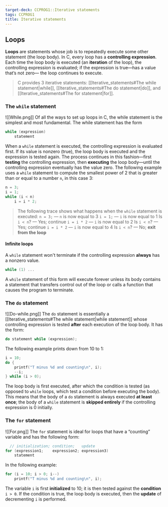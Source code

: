```yaml
---
target-deck: CCPROG1::Iterative statements
tags: CCPROG1
title: Iterative statements
---
```


## Loops

**Loops** are statements  whose job is to repeatedly execute some other statement (the loop body). In C, every loop has a **controlling expression**. Each time the loop body is executed (an **iteration** of the loop), the controlling expression is evaluated; if the expression is true—has a value that’s not zero— the loop continues to execute.
> C provides 3 iterative statements: [[Iterative_statements#The while statement|while]], [[Iterative_statements#The do statement|do]], and [[Iterative_statements#The for statement|for]].
<!--ID: 1701570318029-->

### The `while` statement

![[While.png]]
Of all the ways to set up loops in C, the while statement is the simplest and most fundamental. The while statement has the form
```c
while (expression)
	statement
```
When a `while` statement is executed, the controlling expression is evaluated first. If its value is nonzero (true), the loop body is executed and the expression is tested again. The process continues in this fashion—first **testing** the controlling expression, then **executing** the loop body—until the controlling expression eventually has the value zero. The following example uses a `while` statement to compute the smallest power of 2 that is greater than or equal to a number `n`, in this case 3:
```c
n = 3;
i = 1;
while (i < n)
	i = i * 2;
```
> The following trace shows what happens when the `while` statement is executed:
> `n = 3;` — `n` is now equal to 3
> `i = 1;` — `i` is now equal to 1
> Is `i < n`? — Yes; continue
> `i = i * 2` — `i` is now equal to 2
> Is `i < n`? — Yes; continue
> `i = i * 2` — `i` is now equal to 4
> Is `i < n`? — No; **exit from the loop**
<!--ID: 1701570318035-->

#### Infinite loops

A `while` statement won't terminate if the controlling expression **always** has a nonzero value.
```c
while (1) ...
```
A `while` statement of this form will execute forever unless its body contains a statement that transfers control out of the loop or calls a function that causes the program to terminate.
<!--ID: 1701570318039-->

### The `do` statement

![[Do-while.png]]
The `do` statement is essentially a [[Iterative_statements#The while statement|while statement]] whose controlling expression is tested **after** each execution of the loop body. It has the form:
```c
do statement while (expression);
```
The following example prints down from 10 to 1:
```c
i = 10;
do {
	printf("T minus %d and counting\n", i);
	--i;
} while (i > 0);
```
The loop body is first executed, after which the condition is tested (as opposed to `while` loops, which test a condition before executing the body). This means that the body of a `do` statement is always executed **at least once**; the body of a `while` statement is **skipped entirely** if the controlling expression is 0 initially.
<!--ID: 1701570318044-->

### The `for` statement

![[For.png]]
The `for` statement is ideal for loops that have a “counting” variable and has the following form:
```c
  // initialization; condition;   update
for (expression1;    expression2; expression3)
	statement
```
In the following example:
```c
for (i = 10; i > 0; i--)
	printf("T minus %d and counting\n", i);
```
The variable `i` is first **initialized** to 10; it is then tested against the **condition** `i > 0`. If the condition is true, the loop body is executed, then the **update** of decrementing `i` is performed.
<!--The following trace shows what happens when the `for` statement is executed:
 `i = 10` — `i` is initialized to 10
 Is `i > 0`? — Yes; continue
`printf(...);` — `T minus 10 and counting`
`i--` — `i` is decremented
Is `i > 0`? — Yes; continue
`printf(...);` — `T minus 9 and counting`
`i--` — `i` is decremented
Is `i > 0`? — Yes; continue
`printf(...);` — `T minus 8 and counting`
`i--` — `i` is decremented
Is `i > 0`? — Yes; continue
`printf(...);` — `T minus 7 and counting`
`i--` — `i` is decremented
Is `i > 0`? — Yes; continue
`printf(...);` — `T minus 6 and counting`
`i--` — `i` is decremented
Is `i > 0`? — Yes; continue
`printf(...);` — `T minus 5 and counting`
`i--` — `i` is decremented
Is `i > 0`? — Yes; continue
`printf(...);` — `T minus 4 and counting`
`i--` — `i` is decremented
Is `i > 0`? — Yes; continue
`printf(...);` — `T minus 3 and counting`
`i--` — `i` is decremented
Is `i > 0`? — Yes; continue
`printf(...);` — `T minus 2 and counting`
`i--` — `i` is decremented
Is `i > 0`? — Yes; continue
`printf(...);` — `T minus 1 and counting`
`i--` — `i` is decremented
Is `i > 0`? — No; **exit from the loop**-->
<!--ID: 1701570318049-->